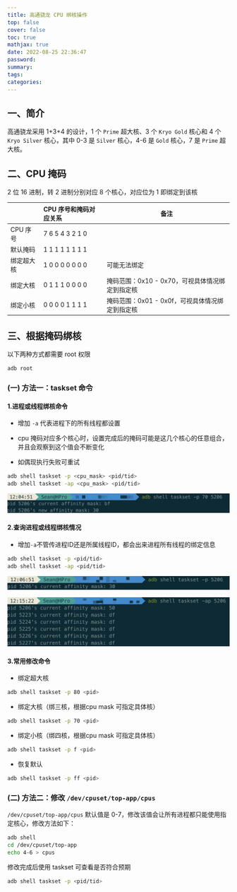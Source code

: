 ```yaml
---
title: 高通骁龙 CPU 绑核操作
top: false
cover: false
toc: true
mathjax: true
date: 2022-08-25 22:36:47
password:
summary:
tags:
categories:
---
```



## 一、简介

高通骁龙采用 1+3+4 的设计，1 个 `Prime` 超大核、3 个 `Kryo Gold` 核心和 4 个 `Kryo Silver` 核心，其中 0-3 是 `Silver` 核心，4-6 是 `Gold` 核心，7 是 `Prime` 超大核。

## 二、CPU 掩码

2 位 16 进制，转 2 进制分别对应 8 个核心，对应位为 1 即绑定到该核

|            | CPU 序号和掩码对应关系 | 备注                                            |
| ---------- | :--------------------- | ----------------------------------------------- |
| CPU 序号   | 7  6  5  4  3  2  1  0 |                                                 |
| 默认掩码   | 1  1  1  1  1  1  1  1 |                                                 |
| 绑定超大核 | 1  0  0  0  0  0  0  0 | 可能无法绑定                                    |
| 绑定大核   | 0  1  1  1  0  0  0  0 | 掩码范围：0x10 - 0x70，可视具体情况绑定到指定核 |
| 绑定小核   | 0  0  0  0  1  1  1  1 | 掩码范围：0x01 - 0x0f，可视具体情况绑定到指定核 |

## 三、根据掩码绑核

以下两种方式都需要 root 权限

```bash
adb root
```

### (一) 方法一：taskset 命令

#### 1.进程或线程绑核命令

- 增加 `-a` 代表进程下的所有线程都设置

- cpu 掩码对应多个核心时，设置完成后的掩码可能是这几个核心的任意组合，并且会观察到这个值会不断变化
- 如偶现执行失败可重试

```bash
adb shell taskset -p <cpu_mask> <pid/tid>
adb shell taskset -ap <cpu_mask> <pid/tid>
```

![cpu_0](../images/cpu_0.png)

#### 2.查询进程或线程绑核情况

- 增加`-a`不管传进程ID还是所属线程ID，都会出来进程所有线程的绑定信息

```bash
adb shell taskset -p <pid/tid>
adb shell taskset -ap <pid/tid>
```

![cpu_1](../images/cpu_1.png)

![cpu_2](../images/cpu_2.png)

#### 3.常用修改命令

- 绑定超大核

```bash
adb shell taskset -p 80 <pid>
```

- 绑定大核（绑三核，根据cpu mask 可指定具体核）

```bash
adb shell taskset -p 70 <pid>
```

- 绑定小核（绑四核，根据cpu mask 可指定具体核）

```bash
adb shell taskset -p f <pid>
```

- 恢复默认

```bash
adb shell taskset -p ff <pid>
```

### (二) 方法二：修改 `/dev/cpuset/top-app/cpus`

`/dev/cpuset/top-app/cpus` 默认值是 0-7，修改该值会让所有进程都只能使用指定核心，修改方法如下：

```bash
adb shell
cd /dev/cpuset/top-app
echo 4-6 > cpus
```

修改完成后使用 taskset 可查看是否符合预期

```bash
adb shell taskset -p <pid/tid>
```

